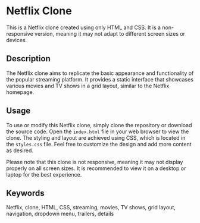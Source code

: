 # Netflix Clone

This is a Netflix clone created using only HTML and CSS. It is a non-responsive version, meaning it may not adapt to different screen sizes or devices.

## Description

The Netflix clone aims to replicate the basic appearance and functionality of the popular streaming platform. It provides a static interface that showcases various movies and TV shows in a grid layout, similar to the Netflix homepage.

## Usage

To use or modify this Netflix clone, simply clone the repository or download the source code. Open the `index.html` file in your web browser to view the clone. The styling and layout are achieved using CSS, which is located in the `styles.css` file. Feel free to customize the design and add more content as desired.

Please note that this clone is not responsive, meaning it may not display properly on all screen sizes. It is recommended to view it on a desktop or laptop for the best experience.

## Keywords

Netflix, clone, HTML, CSS, streaming, movies, TV shows, grid layout, navigation, dropdown menu, trailers, details
